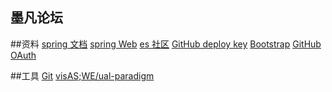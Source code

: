 ## 墨凡论坛

##资料
[spring 文档](https://spring.io/guides)
[spring Web](https://spring.io/guides/gs/serving-web-content/)
[es 社区](https://elasticsearch.cn/explore)
[GitHub deploy key](https://github.com/settings/keys)
[Bootstrap](https://v3.bootcss.com/getting-started/)
[GitHub OAuth](https://developer.github.com/apps/buliding-oauth-apps/creating-an-oauth-app/)

##工具
[Git](https://git-scm.com/downloads)
[visAS;WE/ual-paradigm](https://www.visual-paradigm.com)